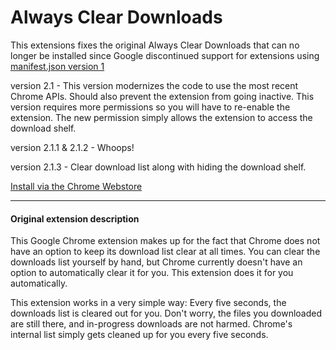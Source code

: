 # Always Clear Downloads
This extensions fixes the original Always Clear Downloads that can no longer be installed since Google discontinued support for extensions using [manifest.json version 1](https://developer.chrome.com/extensions/manifestVersion)

version 2.1 - This version modernizes the code to use the most recent Chrome APIs. Should also prevent the extension from going inactive. This version requires more permissions so you will have to re-enable the extension. The new permission simply allows the extension to access the download shelf.

version 2.1.1 & 2.1.2 - Whoops!

version 2.1.3 - Clear download list along with hiding the download shelf.

[Install via the Chrome Webstore](https://chrome.google.com/webstore/detail/always-clear-downloads-2/jcajchndfkmnaefkhoaoiagemplbfffn)

---

#### Original extension description

This Google Chrome extension makes up for the fact that Chrome does not have an option to keep its download list clear at all times. You can clear the downloads list yourself by hand, but Chrome currently doesn't have an option to automatically clear it for you. This extension does it for you automatically.

This extension works in a very simple way: Every five seconds, the downloads list is cleared out for you. Don't worry, the files you downloaded are still there, and in-progress downloads are not harmed. Chrome's internal list simply gets cleaned up for you every five seconds. 
